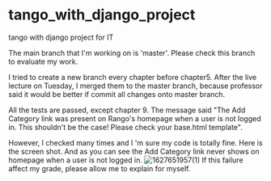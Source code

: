 # tango_with_django_project
tango with django project for IT


The main branch that I'm working on is 'master'. Please check this branch to evaluate my work.

I tried to create a new branch every chapter before chapter5. After the live lecture on Tuesday, I merged them to the master branch, because professor said it would be better if commit all changes onto master branch.

All the tests are passed, except chapter 9. The message said "The Add Category link was present on Rango's homepage when a user is not logged in. This shouldn't be the case! Please check your base.html template".

However, I checked many times and I 'm sure my code is totally fine. Here is the screen shot. And as you can see the Add Category link never shows on homepage when a user is not logged in.
![1627651957(1)](https://user-images.githubusercontent.com/88008874/127660491-ff342fd7-9dfb-4031-9112-a67c7877bd39.png)
If this failure affect my grade, please allow me to explain for myself.
